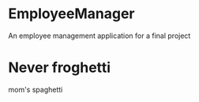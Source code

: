 # EmployeeManager
An employee management application for a final project

# Never froghetti
mom's spaghetti
